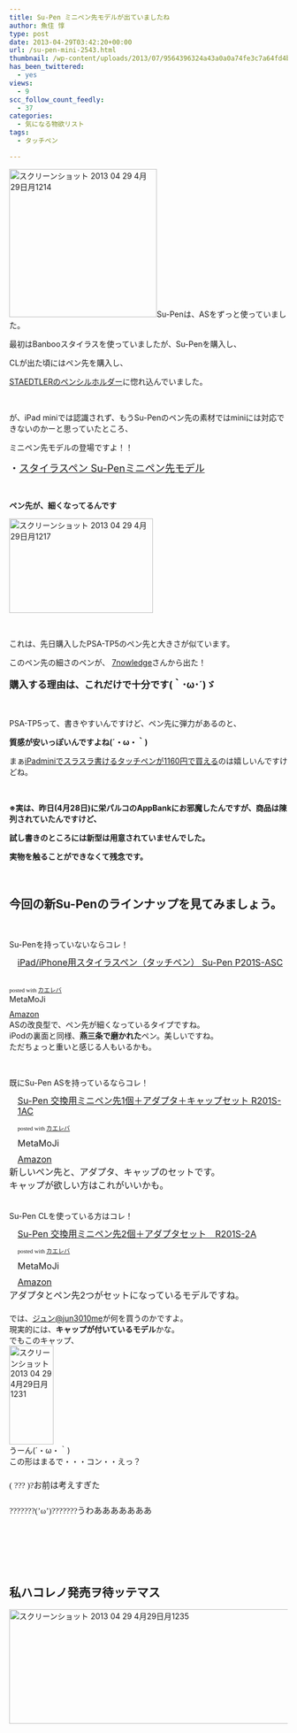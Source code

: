 ```yaml
---
title: Su-Pen ミニペン先モデルが出ていましたね
author: 魚住 惇
type: post
date: 2013-04-29T03:42:20+00:00
url: /su-pen-mini-2543.html
thumbnail: /wp-content/uploads/2013/07/9564396324a43a0a0a74fe3c7a64fd4b.png
has_been_twittered:
  - yes
views:
  - 9
scc_follow_count_feedly:
  - 37
categories:
  - 気になる物欲リスト
tags:
  - タッチペン

---
```

<img decoding="async" loading="lazy" title="スクリーンショット 2013-04-29 4月29日月1214.png" alt="スクリーンショット 2013 04 29 4月29日月1214" src="/wp-content/uploads/2013/04/9564396324a43a0a0a74fe3c7a64fd4b.png" width="267" height="268" border="0" /><!--more-->Su-Penは、ASをずっと使っていました。

最初はBanbooスタイラスを使っていましたが、Su-Penを購入し、

CLが出た頃にはペン先を購入し、

<a rel="nofollow" href="http://192.168.11.200:8000/su-pen-staedtler-1679.html">STAEDTLERのペンシルホルダー</a>に惚れ込んでいました。

&nbsp;

が、iPad miniでは認識されず、もうSu-Penのペン先の素材ではminiには対応できないのかーと思っていたところ、

ミニペン先モデルの登場ですよ！！

<span style="font-size: 18px;">・</span><a style="font-size: 18px;" href="http://product.metamoji.com/su-pen/mini/" target="_blank">スタイラスペン Su-Penミニペン先モデル</a>

&nbsp;

**ペン先が、細くなってるんです**

<img decoding="async" loading="lazy" title="スクリーンショット 2013-04-29 4月29日月1217.png" alt="スクリーンショット 2013 04 29 4月29日月1217" src="/wp-content/uploads/2013/04/3bc5bd1de1701ea40c6acb5ca9120544.png" width="260" height="171" border="0" /> 

&nbsp;

これは、先日購入したPSA-TP5のペン先と大きさが似ています。

このペン先の細さのペンが、 [7nowledge][1]さんから出た！

<p style="font-size: 17px;">
  <b>購入する理由は、これだけで十分です(｀･ω･´)ゞ</b>
</p>

&nbsp;

PSA-TP5って、書きやすいんですけど、ペン先に弾力があるのと、

**質感が安いっぽいんですよね(´・ω・｀)**

まぁ[iPadminiでスラスラ書けるタッチペンが1160円で買える][2]のは嬉しいんですけどね。

&nbsp;

**※実は、昨日(4月28日)に栄パルコのAppBankにお邪魔したんですが、商品は陳列されていたんですけど、**

**試し書きのところには新型は用意されていませんでした。**

**実物を触ることができなくて残念です。**

&nbsp;

## 今回の新Su-Penのラインナップを見てみましょう。

&nbsp;

Su-Penを持っていないならコレ！

<div class="kaerebalink-box" style="text-align: left; padding-bottom: 20px; font-size: medium; /zoom: 1; overflow: hidden;">
  <div class="kaerebalink-image" style="float: left; margin: 0 15px 10px 0;">
    <a href="http://www.amazon.co.jp/exec/obidos/ASIN/B00C91UNWS/jn050191-22/ref=nosim/" target="_blank" rel="nofollow"><img decoding="async" style="border: none;" alt="" src="http://ecx.images-amazon.com/images/I/31pojSU5JtL._SL160_.jpg" /></a>
  </div>
  <div class="kaerebalink-info" style="line-height: 120%; /zoom: 1; overflow: hidden;">
    <div class="kaerebalink-name" style="margin-bottom: 10px; line-height: 120%;">
      <a href="http://www.amazon.co.jp/exec/obidos/ASIN/B00C91UNWS/jn050191-22/ref=nosim/" target="_blank" rel="nofollow">iPad/iPhone用スタイラスペン（タッチペン） Su-Pen P201S-ASC</a>
    </div>
  </div>
</div>

<div class="kaerebalink-powered-date" style="font-size: 8pt; margin-top: 5px; font-family: verdana; line-height: 120%;">
  posted with <a href="http://kaereba.com" target="_blank">カエレバ</a>
</div>

<div class="kaerebalink-detail" style="margin-bottom: 5px;">
  MetaMoJi
</div>

<div class="kaerebalink-link1" style="margin-top: 10px;">
  <div class="shoplinkamazon" style="display: inline; margin-right: 5px;">
    <a title="アマゾン" href="http://www.amazon.co.jp/gp/search?keywords=P201S-ASC&__mk_ja_JP=%83J%83%5E%83J%83i&tag=jn050191-22" target="_blank" rel="nofollow">Amazon</a>
  </div>
</div>

<div class="booklink-footer" style="clear: left;">
  ASの改良型で、ペン先が細くなっているタイプですね。
</div>

<div class="booklink-footer" style="clear: left;">
  iPodの裏面と同様、<b>燕三条で磨かれた</b>ペン。美しいですね。
</div>

<div class="booklink-footer" style="clear: left;">
  ただちょっと重いと感じる人もいるかも。
</div>

&nbsp;

既にSu-Pen ASを持っているならコレ！

<div class="kaerebalink-box" style="text-align: left; padding-bottom: 20px; font-size: medium; /zoom: 1; overflow: hidden;">
  <div class="kaerebalink-image" style="float: left; margin: 0 15px 10px 0;">
    <a href="http://www.amazon.co.jp/exec/obidos/ASIN/B00C91ZEX6/jn050191-22/ref=nosim/" target="_blank" rel="nofollow"><img decoding="async" style="border: none;" alt="" src="http://ecx.images-amazon.com/images/I/31Sm0KhTceL._SL160_.jpg" /></a>
  </div>
  <div class="kaerebalink-info" style="line-height: 120%; /zoom: 1; overflow: hidden;">
    <div class="kaerebalink-name" style="margin-bottom: 10px; line-height: 120%;">
      <a href="http://www.amazon.co.jp/exec/obidos/ASIN/B00C91ZEX6/jn050191-22/ref=nosim/" target="_blank" rel="nofollow">Su-Pen 交換用ミニペン先1個＋アダプタ＋キャップセット R201S-1AC</a></p>
      <div class="kaerebalink-powered-date" style="font-size: 8pt; margin-top: 5px; font-family: verdana; line-height: 120%;">
        posted with <a href="http://kaereba.com" target="_blank">カエレバ</a>
      </div>
    </div>
    <div class="kaerebalink-detail" style="margin-bottom: 5px;">
      MetaMoJi
    </div>
    <div class="kaerebalink-link1" style="margin-top: 10px;">
      <div class="shoplinkamazon" style="display: inline; margin-right: 5px;">
        <a title="アマゾン" href="http://www.amazon.co.jp/gp/search?keywords=R201S-1AC&__mk_ja_JP=%83J%83%5E%83J%83i&tag=jn050191-22" target="_blank" rel="nofollow">Amazon</a>
      </div>
    </div>
  </div>
  <div class="booklink-footer" style="clear: left;">
    新しいペン先と、アダプタ、キャップのセットです。
  </div>
  <div class="booklink-footer" style="clear: left;">
    キャップが欲しい方はこれがいいかも。
  </div>
</div>

Su-Pen CLを使っている方はコレ！

<div class="kaerebalink-box" style="text-align: left; padding-bottom: 20px; font-size: medium; /zoom: 1; overflow: hidden;">
  <div class="kaerebalink-image" style="float: left; margin: 0 15px 10px 0;">
    <a href="http://www.amazon.co.jp/exec/obidos/ASIN/B00C91W2EU/jn050191-22/ref=nosim/" target="_blank" rel="nofollow"><img decoding="async" style="border: none;" alt="" src="http://ecx.images-amazon.com/images/I/31Ckz6g1GmL._SL160_.jpg" /></a>
  </div>
  <div class="kaerebalink-info" style="line-height: 120%; /zoom: 1; overflow: hidden;">
    <div class="kaerebalink-name" style="margin-bottom: 10px; line-height: 120%;">
      <a href="http://www.amazon.co.jp/exec/obidos/ASIN/B00C91W2EU/jn050191-22/ref=nosim/" target="_blank" rel="nofollow">Su-Pen 交換用ミニペン先2個＋アダプタセット　R201S-2A</a></p>
      <div class="kaerebalink-powered-date" style="font-size: 8pt; margin-top: 5px; font-family: verdana; line-height: 120%;">
        posted with <a href="http://kaereba.com" target="_blank">カエレバ</a>
      </div>
    </div>
    <div class="kaerebalink-detail" style="margin-bottom: 5px;">
      MetaMoJi
    </div>
    <div class="kaerebalink-link1" style="margin-top: 10px;">
      <div class="shoplinkamazon" style="display: inline; margin-right: 5px;">
        <a title="アマゾン" href="http://www.amazon.co.jp/gp/search?keywords=R201S-2A&__mk_ja_JP=%83J%83%5E%83J%83i&tag=jn050191-22" target="_blank" rel="nofollow">Amazon</a>
      </div>
    </div>
  </div>
  <div class="booklink-footer" style="clear: left;">
    アダプタとペン先2つがセットになっているモデルですね。
  </div>
</div>

<div class="booklink-footer" style="clear: left;">
</div>

<div class="booklink-footer" style="clear: left;">
  では、<a href="https://twitter.com/jun3010me">ジュン@jun3010me</a>が何を買うのかですよ。
</div>

<div class="booklink-footer" style="clear: left;">
</div>

<div class="booklink-footer" style="clear: left;">
  現実的には、<b>キャップが付いているモデル</b>かな。
</div>

<div class="booklink-footer" style="clear: left;">
</div>

<div class="booklink-footer" style="clear: left;">
  でもこのキャップ、
</div>

<div class="booklink-footer" style="clear: left;">
  <img decoding="async" loading="lazy" title="スクリーンショット 2013-04-29 4月29日月1231.png" alt="スクリーンショット 2013 04 29 4月29日月1231" src="/wp-content/uploads/2013/04/fb7844bfb797764e7f0f3cfd1d690f38.png" width="80" height="179" border="0" />
</div>

<div class="booklink-footer" style="clear: left;">
</div>

<div class="booklink-footer" style="clear: left;">
</div>

<div class="booklink-footer" style="clear: left;">
  うーん(´・ω・｀)
</div>

<div class="booklink-footer" style="clear: left;">
</div>

<div class="booklink-footer" style="clear: left;">
</div>

<div class="booklink-footer" style="clear: left;">
  この形はまるで・・・コン・・えっ？
</div>

<div class="booklink-footer" style="clear: left;">
</div>

<p style="font-size: 23px;">
  <span style="font-family: HiraMaruProN-W4; font-size: 15px; line-height: 22px;">( ??? )?お前は考えすぎた</span>
</p>

<div style="font-family: HiraMaruProN-W4; font-size: 15px;">
  ???????(’ω’)???????うわあああああああ
</div>

&nbsp;

&nbsp;

&nbsp;

## 私ハコレノ発売ヲ待ッテマス

<img decoding="async" loading="lazy" title="スクリーンショット 2013-04-29 4月29日月1235.png" alt="スクリーンショット 2013 04 29 4月29日月1235" src="/wp-content/uploads/2013/04/0fe2703bb96687739ddcccf2303f742c.png" width="600" height="207" border="0" /> 

&nbsp;

&nbsp;

&nbsp;

&nbsp;

&nbsp;

&nbsp;

&nbsp;

 [1]: http://product.metamoji.com/su-pen/mini/
 [2]: http://www.amazon.co.jp/exec/obidos/ASIN/B0068UA5I8/jn050191-22/ref=nosim/
